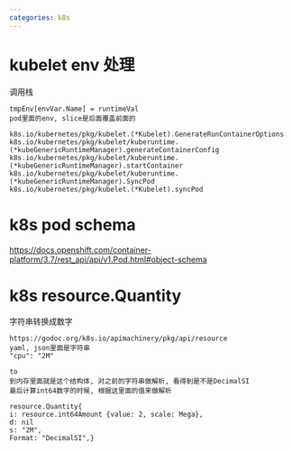 ```yaml
---
categories: k8s
---
```


# kubelet env 处理
调用栈
```
tmpEnv[envVar.Name] = runtimeVal
pod里面的env, slice是后面覆盖前面的

k8s.io/kubernetes/pkg/kubelet.(*Kubelet).GenerateRunContainerOptions
k8s.io/kubernetes/pkg/kubelet/kuberuntime.(*kubeGenericRuntimeManager).generateContainerConfig
k8s.io/kubernetes/pkg/kubelet/kuberuntime.(*kubeGenericRuntimeManager).startContainer
k8s.io/kubernetes/pkg/kubelet/kuberuntime.(*kubeGenericRuntimeManager).SyncPod
k8s.io/kubernetes/pkg/kubelet.(*Kubelet).syncPod
```

# k8s pod schema

https://docs.openshift.com/container-platform/3.7/rest_api/api/v1.Pod.html#object-schema


# k8s resource.Quantity
字符串转换成数字
```
https://godoc.org/k8s.io/apimachinery/pkg/api/resource
yaml, json里面是字符串
"cpu": "2M"

to
到内存里面就是这个结构体, 对之前的字符串做解析, 看得到是不是DecimalSI
最后计算int64数字的时候, 根据这里面的值来做解析

resource.Quantity{
i: resource.int64Amount {value: 2, scale: Mega},
d: nil
s: "2M",
Format: "DecimalSI",}
```

